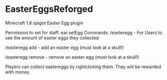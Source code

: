 # EasterEggsReforged
Minecraft 1.8 spigot Easter Egg plugin

Permission to set for staff: ear.setEgg
Commands:
/easteregg - For Users to see the amount of easter eggs they collected

/easteregg add - add an easter egg (must look at a skull!)

/easteregg remove - remove an easter egg (must look at a skull!)

Players can collect eastereggs by rightclicking them. They will be rewarded with money.
